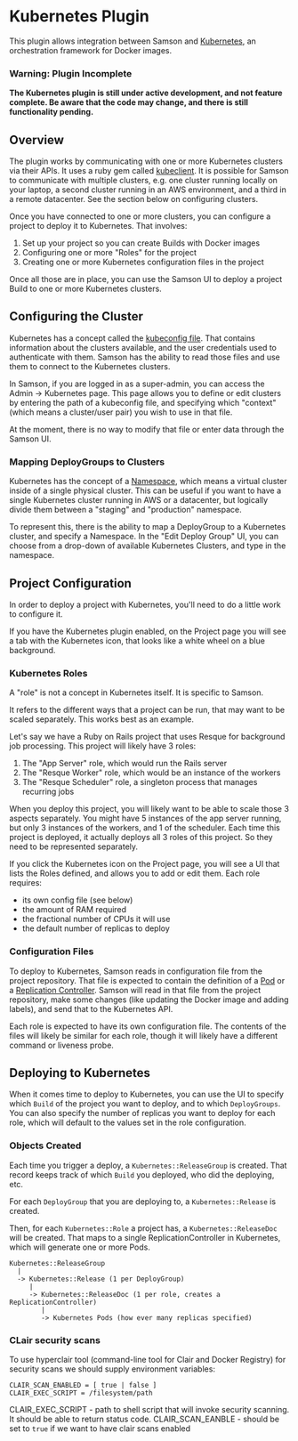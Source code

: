 # Kubernetes Plugin

This plugin allows integration between Samson and [Kubernetes](kubernetes.io),
an orchestration framework for Docker images.

### Warning: Plugin Incomplete

**The Kubernetes plugin is still under active development, and not feature
complete. Be aware that the code may change, and there is still functionality
pending.**

## Overview

The plugin works by communicating with one or more Kubernetes clusters via 
their APIs. It uses a ruby gem called [kubeclient](https://github.com/abonas/kubeclient).
It is possible for Samson to communicate with multiple clusters, e.g. one
cluster running locally on your laptop, a second cluster running in an AWS
environment, and a third in a remote datacenter.  See the section below on
configuring clusters.

Once you have connected to one or more clusters, you can configure a project
to deploy it to Kubernetes. That involves:
 
1. Set up your project so you can create Builds with Docker images
2. Configuring one or more "Roles" for the project
3. Creating one or more Kubernetes configuration files in the project

Once all those are in place, you can use the Samson UI to deploy a project
Build to one or more Kubernetes clusters.

## Configuring the Cluster

Kubernetes has a concept called the [kubeconfig file](http://kubernetes.io/v1.0/docs/user-guide/kubeconfig-file.html).
That contains information about the clusters available, and the user
credentials used to authenticate with them. Samson has the ability to read
those files and use them to connect to the Kubernetes clusters.

In Samson, if you are logged in as a super-admin, you can access the
Admin -> Kubernetes page. This page allows you to define or edit clusters
by entering the path of a kubeconfig file, and specifying which "context"
(which means a cluster/user pair) you wish to use in that file.

At the moment, there is no way to modify that file or enter data through
the Samson UI.

### Mapping DeployGroups to Clusters

Kubernetes has the concept of a [Namespace](http://kubernetes.io/v1.0/docs/user-guide/namespaces.html),
which means a virtual cluster inside of a single physical cluster. This can be
useful if you want to have a single Kubernetes cluster running in AWS or a 
datacenter, but logically divide them between a "staging" and "production"
namespace.

To represent this, there is the ability to map a DeployGroup to a Kubernetes
cluster, and specify a Namespace. In the "Edit Deploy Group" UI, you can
choose from a drop-down of available Kubernetes Clusters, and type in the
namespace.

## Project Configuration

In order to deploy a project with Kubernetes, you'll need to do a little work
to configure it.

If you have the Kubernetes plugin enabled, on the Project page you will see
a tab with the Kubernetes icon, that looks like a white wheel on a blue
background.

### Kubernetes Roles

A "role" is not a concept in Kubernetes itself. It is specific to Samson.

It refers to the different ways that a project can be run, that may want to
be scaled separately. This works best as an example.

Let's say we have a Ruby on Rails project that uses Resque for background
job processing. This project will likely have 3 roles:

1. The "App Server" role, which would run the Rails server
2. The "Resque Worker" role, which would be an instance of the workers
3. The "Resque Scheduler" role, a singleton process that manages recurring jobs

When you deploy this project, you will likely want to be able to scale those
3 aspects separately. You might have 5 instances of the app server running,
but only 3 instances of the workers, and 1 of the scheduler. Each time this project
is deployed, it actually deploys all 3 roles of this project. So they need to
be represented separately.

If you click the Kubernetes icon on the Project page, you will see a UI that
lists the Roles defined, and allows you to add or edit them. Each role
requires:

* its own config file (see below)
* the amount of RAM required
* the fractional number of CPUs it will use
* the default number of replicas to deploy

### Configuration Files

To deploy to Kubernetes, Samson reads in configuration file from the project
repository. That file is expected to contain the definition of a
[Pod](http://kubernetes.io/v1.0/docs/user-guide/pods.html) or a 
[Replication Controller](http://kubernetes.io/v1.0/docs/user-guide/replication-controller.html).
Samson will read in that file from the project repository, make some
changes (like updating the Docker image and adding labels), and send that
to the Kubernetes API.

Each role is expected to have its own configuration file. The contents of
the files will likely be similar for each role, though it will likely
have a different command or liveness probe.

## Deploying to Kubernetes

When it comes time to deploy to Kubernetes, you can use the UI to specify
which `Build` of the project you want to deploy, and to which `DeployGroups`.
You can also specify the number of replicas you want to deploy for each role,
which will default to the values set in the role configuration.

### Objects Created

Each time you trigger a deploy, a `Kubernetes::ReleaseGroup` is created. That
record keeps track of which `Build` you deployed, who did the deploying, etc.

For each `DeployGroup` that you are deploying to, a `Kubernetes::Release` is
created.

Then, for each `Kubernetes::Role` a project has, a `Kubernetes::ReleaseDoc`
will be created.  That maps to a single ReplicationController in Kubernetes,
which will generate one or more Pods.

```
Kubernetes::ReleaseGroup
  |
  -> Kubernetes::Release (1 per DeployGroup)
     |
     -> Kubernetes::ReleaseDoc (1 per role, creates a ReplicationController)
        |
        -> Kubernetes Pods (how ever many replicas specified)
```
### CLair security scans

To use hyperclair tool (command-line tool for Clair and Docker Registry) for security scans we should supply environment variables:

```
CLAIR_SCAN_ENABLED = [ true | false ]
CLAIR_EXEC_SCRIPT = /filesystem/path
```

CLAIR_EXEC_SCRIPT  - path to shell script that will invoke security scanning. It should be able to return status code. 
CLAIR_SCAN_EANBLE - should be set to `true` if we want to have clair scans enabled
